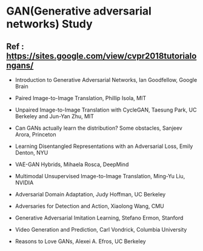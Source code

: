 # GAN(Generative adversarial networks) Study
## Ref : https://sites.google.com/view/cvpr2018tutorialongans/

* Introduction to Generative Adversarial Networks, Ian Goodfellow, Google Brain

* Paired Image-to-Image Translation, Phillip Isola, MIT

* Unpaired Image-to-Image Translation with CycleGAN, Taesung Park, UC Berkeley and Jun-Yan Zhu, MIT

* Can GANs actually learn the distribution? Some obstacles, Sanjeev Arora, Princeton

* Learning Disentangled Representations with an Adversarial Loss, Emily Denton, NYU

* VAE-GAN Hybrids, Mihaela Rosca, DeepMind

* Multimodal Unsupervised Image-to-Image Translation, Ming-Yu Liu, NVIDIA

* Adversarial Domain Adaptation, Judy Hoffman, UC Berkeley

* Adversaries for Detection and Action, Xiaolong Wang, CMU

* Generative Adversarial Imitation Learning, Stefano Ermon, Stanford

* Video Generation and Prediction, Carl Vondrick, Columbia University

* Reasons to Love GANs, Alexei A. Efros, UC Berkeley

